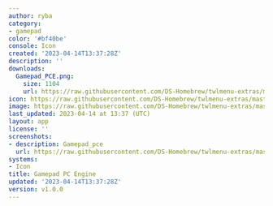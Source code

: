 ```yaml
---
author: ryba
category:
- gamepad
color: '#bf40be'
console: Icon
created: '2023-04-14T13:37:28Z'
description: ''
downloads:
  Gamepad_PCE.png:
    size: 1104
    url: https://raw.githubusercontent.com/DS-Homebrew/twlmenu-extras/master/_nds/TWiLightMenu/icons/Gamepad_PCE.png
icon: https://raw.githubusercontent.com/DS-Homebrew/twlmenu-extras/master/_nds/TWiLightMenu/icons/Gamepad_PCE.png
image: https://raw.githubusercontent.com/DS-Homebrew/twlmenu-extras/master/_nds/TWiLightMenu/icons/Gamepad_PCE.png
last_updated: 2023-04-14 at 13:37 (UTC)
layout: app
license: ''
screenshots:
- description: Gamepad_pce
  url: https://raw.githubusercontent.com/DS-Homebrew/twlmenu-extras/master/_nds/TWiLightMenu/icons/Gamepad_PCE.png
systems:
- Icon
title: Gamepad PC Engine
updated: '2023-04-14T13:37:28Z'
version: v1.0.0
---
```

